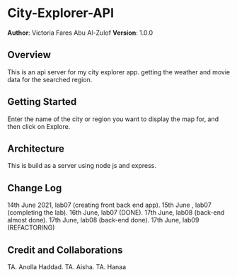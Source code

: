 # City-Explorer-API

**Author**: Victoria Fares Abu Al-Zulof **Version**: 1.0.0

## Overview
This is an api server for my city explorer app. getting the weather and  movie data for the searched region.

## Getting Started
Enter the name of the city or region you want to display the map for, and then click on Explore.

## Architecture
This is build as a server using node js and express.

## Change Log
14th June 2021, lab07 (creating front back end app).
15th June , lab07 (completing the lab).
16th June, lab07 (DONE).
17th June, lab08 (back-end almost done).
17th June, lab08 (back-end done).
17th June, lab09 (REFACTORING)


## Credit and Collaborations

TA. Anolla Haddad.
TA. Aisha.
TA. Hanaa